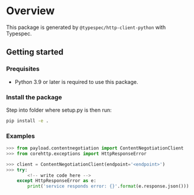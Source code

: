 # Overview

This package is generated by `@typespec/http-client-python` with Typespec.

## Getting started

### Prequisites

- Python 3.9 or later is required to use this package.

### Install the package

Step into folder where setup.py is then run:

```bash
pip install -e .
```

### Examples

```python
>>> from payload.contentnegotiation import ContentNegotiationClient
>>> from corehttp.exceptions import HttpResponseError

>>> client = ContentNegotiationClient(endpoint='<endpoint>')
>>> try:
        <!-- write code here -->
    except HttpResponseError as e:
        print('service responds error: {}'.format(e.response.json()))
```
